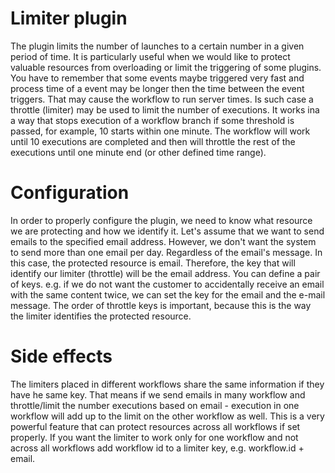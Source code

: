 # Limiter plugin

The plugin limits the number of launches to a certain number in a given period of time. It is particularly useful when we would like to protect valuable resources from overloading or limit the triggering of some plugins.
You have to remember that some events maybe triggered very fast and process time of a event may be longer then the time between the event triggers. That may cause the workflow to run server times. Is such case a throttle (limiter) may be used to limit the number of executions.
It works ina a way that stops execution of a workflow branch if some threshold is passed, for example, 10 starts within one minute. The workflow will work until 10 executions are completed and then will throttle the rest of the executions until one minute end (or other defined time range).

# Configuration

In order to properly configure the plugin, we need to know what resource we are protecting and how we identify it. Let's assume that we want to send emails to the specified email address. However, we don't want the system to send more than one email per day. Regardless of the email's message. In this case, the protected resource is email. Therefore, the key that will identify our limiter (throttle) will be the email address. You can define a pair of keys. e.g. if we do not want the customer to accidentally receive an email with the same content twice, we can set the key for the email and the e-mail message.
The order of throttle keys is important, because this is the way the limiter identifies the protected resource.

# Side effects

The limiters placed in different workflows share the same information if they have he same key. That means if we send emails in many workflow and throttle/limit the number executions based on email - execution in one workflow will add up to the limit on the other workflow as well. This is a very powerful feature that can protect resources across all workflows if set properly.
If you want the limiter to work only for one workflow and not across all workflows add workflow id to a limiter key, e.g. workflow.id + email.




